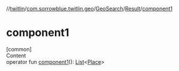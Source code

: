 //[twitlin](../../../index.md)/[com.sorrowblue.twitlin.geo](../../index.md)/[GeoSearch](../index.md)/[Result](index.md)/[component1](component1.md)



# component1  
[common]  
Content  
operator fun [component1](component1.md)(): [List](https://kotlinlang.org/api/latest/jvm/stdlib/kotlin.collections/-list/index.html)<[Place](../../../com.sorrowblue.twitlin.objects/-place/index.md)>  



